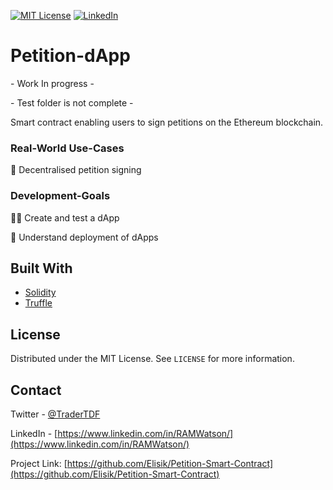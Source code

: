 


[![MIT License][license-shield]][license-url]
[![LinkedIn][linkedin-shield]][linkedin-url]



# Petition-dApp

\- Work In progress -

\- Test folder is not complete -

Smart contract enabling users to sign petitions on the Ethereum blockchain.







### Real-World Use-Cases


🧾 Decentralised petition signing


### Development-Goals

🦸‍♂️ Create and test a dApp

🤖 Understand deployment of dApps





## Built With

* [Solidity](https://docs.soliditylang.org/en/v0.8.6/)
* [Truffle](https://www.trufflesuite.com/)

  

<!-- LICENSE -->
## License

Distributed under the MIT License. See `LICENSE` for more information.



<!-- CONTACT -->
## Contact

Twitter - [@TraderTDF](https://twitter.com/TraderTDF)

LinkedIn - [https://www.linkedin.com/in/RAMWatson/](https://www.linkedin.com/in/RAMWatson/)

Project Link: [https://github.com/Elisik/Petition-Smart-Contract](https://github.com/Elisik/Petition-Smart-Contract)







<!-- MARKDOWN LINKS & IMAGES -->
<!-- https://www.markdownguide.org/basic-syntax/#reference-style-links -->
[license-shield]: https://img.shields.io/github/license/othneildrew/Best-README-Template.svg?style=for-the-badge
[license-url]: https://github.com/othneildrew/Best-README-Template/blob/master/LICENSE.txt
[linkedin-shield]: https://img.shields.io/badge/-LinkedIn-black.svg?style=for-the-badge&logo=linkedin&colorB=555
[linkedin-url]: https://www.linkedin.com/in/RAMWatson/